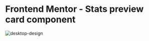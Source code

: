 # Frontend Mentor - Stats preview card component
![desktop-design](https://user-images.githubusercontent.com/78191928/122438407-5318d300-cfb8-11eb-8224-5fe33b6c2e6e.jpg)
